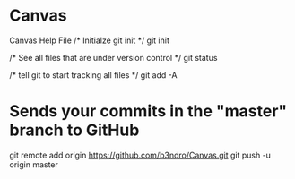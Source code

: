 Canvas
======

Canvas Help File
/* Initialze git init */
git init

/* See all files that are under version control */
git status 

/* tell git to start tracking all files */
git add -A



# Sends your commits in the "master" branch to GitHub
git remote add origin https://github.com/b3ndro/Canvas.git
git push -u origin master
